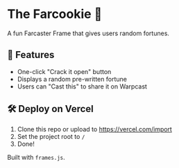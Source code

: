 # The Farcookie 🍪

A fun Farcaster Frame that gives users random fortunes.

## 🚀 Features
- One-click "Crack it open" button
- Displays a random pre-written fortune
- Users can "Cast this" to share it on Warpcast

## 🛠 Deploy on Vercel
1. Clone this repo or upload to https://vercel.com/import
2. Set the project root to `/`
3. Done!

Built with `frames.js`.